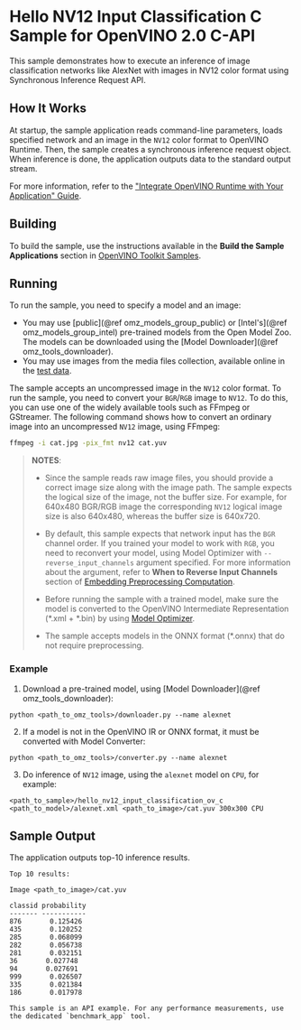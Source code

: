 # Hello NV12 Input Classification C Sample for OpenVINO 2.0 C-API

This sample demonstrates how to execute an inference of image classification networks like AlexNet with images in NV12 color format using Synchronous Inference Request API.

## How It Works

At startup, the sample application reads command-line parameters, loads specified network and an
image in the `NV12` color format to OpenVINO Runtime. Then, the sample creates a synchronous inference request object. When inference is done, the
application outputs data to the standard output stream.

For more information, refer to the ["Integrate OpenVINO Runtime with Your Application" Guide](../../../docs/OV_Runtime_UG/integrate_with_your_application.md).

## Building

To build the sample, use the instructions available in the **Build the Sample Applications** section in [OpenVINO Toolkit Samples](../../../docs/OV_Runtime_UG/Samples_Overview.md).

## Running

To run the sample, you need to specify a model and an image:

- You may use [public](@ref omz_models_group_public) or [Intel's](@ref omz_models_group_intel) pre-trained models from the Open Model Zoo. The models can be downloaded using the [Model Downloader](@ref omz_tools_downloader).
- You may use images from the media files collection, available online in the [test data](https://storage.openvinotoolkit.org/data/test_data).

The sample accepts an uncompressed image in the `NV12` color format. To run the sample, you need to
convert your `BGR`/`RGB` image to `NV12`. To do this, you can use one of the widely available tools such
as FFmpeg or GStreamer. The following command shows how to convert an ordinary image into an
uncompressed `NV12` image, using FFmpeg:

```sh
ffmpeg -i cat.jpg -pix_fmt nv12 cat.yuv
```

> **NOTES**:
>
> - Since the sample reads raw image files, you should provide a correct image size along with the
>   image path. The sample expects the logical size of the image, not the buffer size. For example,
>   for 640x480 BGR/RGB image the corresponding `NV12` logical image size is also 640x480, whereas the
>   buffer size is 640x720.
> - By default, this sample expects that network input has the `BGR` channel order. If you trained your
>   model to work with `RGB`, you need to reconvert your model, using Model Optimizer 
>   with `--reverse_input_channels` argument specified. For more information about the argument,
>   refer to **When to Reverse Input Channels** section of
>   [Embedding Preprocessing Computation](../../../docs/MO_DG/prepare_model/Additional_Optimizations.md).
> - Before running the sample with a trained model, make sure the model is converted to the OpenVINO Intermediate Representation (\*.xml + \*.bin) by using [Model Optimizer](../../../docs/MO_DG/Deep_Learning_Model_Optimizer_DevGuide.md).
>
> - The sample accepts models in the ONNX format (\*.onnx) that do not require preprocessing.

### Example
1. Download a pre-trained model, using [Model Downloader](@ref omz_tools_downloader):
```
python <path_to_omz_tools>/downloader.py --name alexnet
```

2. If a model is not in the OpenVINO IR or ONNX format, it must be converted with Model Converter:

```
python <path_to_omz_tools>/converter.py --name alexnet
```

3. Do inference of `NV12` image, using the `alexnet` model on `CPU`, for example:

```
<path_to_sample>/hello_nv12_input_classification_ov_c <path_to_model>/alexnet.xml <path_to_image>/cat.yuv 300x300 CPU
```

## Sample Output

The application outputs top-10 inference results.

```
Top 10 results:

Image <path_to_image>/cat.yuv

classid probability
------- -----------
876       0.125426
435       0.120252
285       0.068099
282       0.056738
281       0.032151
36       0.027748
94       0.027691
999       0.026507
335       0.021384
186       0.017978

This sample is an API example. For any performance measurements, use the dedicated `benchmark_app` tool.
```